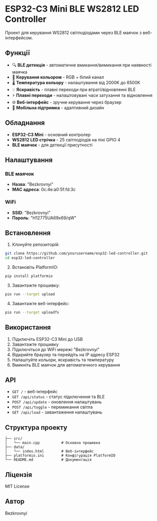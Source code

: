 # ESP32-C3 Mini BLE WS2812 LED Controller

Проект для керування WS2812 світлодіодами через BLE маячок з веб-інтерфейсом.

## Функції

- 🔍 **BLE детекція** - автоматичне вмикання/вимикання при наявності маячка
- 🌈 **Керування кольором** - RGB + білий канал
- 🌡️ **Температура кольору** - налаштування від 2000K до 6500K
- 💡 **Яскравість** - плавні переходи при втраті/відновленні BLE
- ⚡ **Плавні переходи** - налаштовувані часи затухання та відновлення
- 🌐 **Веб-інтерфейс** - зручне керування через браузер
- 📱 **Мобільна підтримка** - адаптивний дизайн

## Обладнання

- **ESP32-C3 Mini** - основний контролер
- **WS2812 LED стрічка** - 25 світлодіодів на піні GPIO 4
- **BLE маячок** - для детекції присутності

## Налаштування

### BLE маячок
- **Назва**: "Bezkrovnyi"
- **MAC адреса**: 0c:4e:a0:5f:fd:3c

### WiFi
- **SSID**: "Bezkrovnyi"
- **Пароль**: "H12775UA69x69/qW"

## Встановлення

1. Клонуйте репозиторій:
```bash
git clone https://github.com/yourusername/esp32-led-controller.git
cd esp32-led-controller
```

2. Встановіть PlatformIO:
```bash
pip install platformio
```

3. Завантажте прошивку:
```bash
pio run --target upload
```

4. Завантажте веб-інтерфейс:
```bash
pio run --target uploadfs
```

## Використання

1. Підключіть ESP32-C3 Mini до USB
2. Завантажте прошивку
3. Підключіться до WiFi мережі "Bezkrovnyi"
4. Відкрийте браузер та перейдіть на IP адресу ESP32
5. Налаштуйте кольори, яскравість та температуру
6. Вмикніть BLE маячок для автоматичного керування

## API

- `GET /` - веб-інтерфейс
- `GET /api/status` - статус підключення та BLE
- `POST /api/update` - оновлення налаштувань
- `POST /api/toggle` - перемикання світла
- `GET /api/load` - завантаження налаштувань

## Структура проекту

```
├── src/
│   └── main.cpp          # Основна прошивка
├── data/
│   └── index.html        # Веб-інтерфейс
├── platformio.ini        # Конфігурація PlatformIO
└── README.md             # Документація
```

## Ліцензія

MIT License

## Автор

Bezkrovnyi